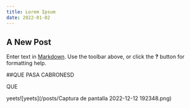 ```yaml
---
title: Lorem Ipsum
date: 2022-01-02
---
```

## A New Post

Enter text in [Markdown](http://daringfireball.net/projects/markdown/). Use the toolbar above, or click the **?** button for formatting help.

##QUE PASA CABRONESD

QUE

yeets![yeets](/posts/Captura de pantalla 2022-12-12 192348.png)
